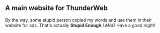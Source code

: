## A main website for ThunderWeb
By the way, some stupid person copied my words and use them in their website for ads.
That's actually **Stupid Enough**
*LMAO*
Have a good night!
